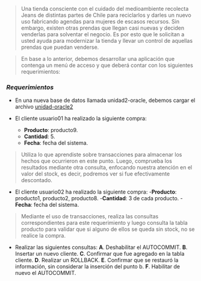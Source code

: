 
>   Una tienda consciente con el cuidado del medioambiente recolecta Jeans de distintas 
partes de Chile para reciclarlos y darles un nuevo uso fabricando agendas para mujeres de escasos recursos. Sin embargo, existen otras prendas que llegan casi nuevas y deciden venderlas para solventar el negocio. Es por esto que le solicitan a usted ayuda para modernizar la tienda y llevar un control de aquellas prendas que puedan venderse. 

>En base a lo anterior, debemos desarrollar una aplicación que contenga un menú de acceso y que deberá contar con los siguientes requerimientos:

### *Requerimientos*
- En una nueva base de datos llamada unidad2-oracle, debemos cargar el archivo [unidad-oracle2](https://gist.githubusercontent.com/elrerag/18ba64101bb39bf9c37777b07c70b295/raw/01b820296fac5f64db7d4907aec365ba9a75a007/unidad2_oracle.sql "unidad-oracle2")

- El cliente usuario01 ha realizado la siguiente compra:
	- **Producto**: producto9.
	- **Cantidad**: 5.
	- **Fecha**: fecha del sistema.

>Utiliza lo que aprendiste sobre transacciones para almacenar los hechos que ocurrieron en este punto. Luego, comprueba los resultados mediante otra consulta, enfocando nuestra atención en el valor del stock, es decir, podremos ver si fue efectivamente descontado.

-  El cliente usuario02 ha realizado la siguiente compra:
	-**Producto**: producto1, producto2, producto8.
	-**Cantidad**: 3 de cada producto.
	-**Fecha**: fecha del sistema.
>Mediante el uso de transacciones, realiza las consultas correspondientes para este requerimiento y luego consulta la tabla producto para validar que si alguno de ellos se queda sin stock, no se realice la compra.

-   Realizar las siguientes consultas:
	**A**. Deshabilitar el AUTOCOMMIT.
	**B**. Insertar un nuevo cliente.
	**C**. Confirmar que fue agregado en la tabla cliente.
	**D**. Realizar un ROLLBACK.
	**E**. Confirmar que se restauró la información, sin considerar la inserción del punto b.
	**F**. Habilitar de nuevo el AUTOCOMMIT.
